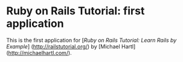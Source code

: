 # Ruby on Rails Tutorial: first application
This is the first application for [*Ruby on Rails Tutorial: Learn Rails by Example*] (http://railstutorial.org/)
by [Michael Hartl]
(http://michaelhartl.com/).
